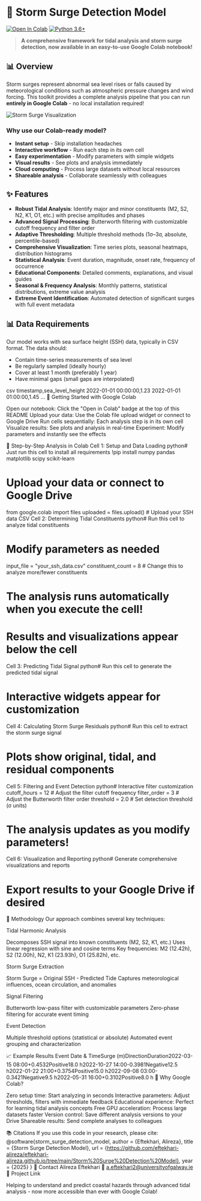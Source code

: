 # 🌊 Storm Surge Detection Model

[![Open In Colab](https://colab.research.google.com/assets/colab-badge.svg)](https://colab.research.google.com/github/yourusername/storm-surge-detection-model/blob/main/storm_surge_analysis.ipynb)
[![Python 3.6+](https://img.shields.io/badge/python-3.6+-blue.svg)](https://www.python.org/downloads/)


> **A comprehensive framework for tidal analysis and storm surge detection, now available in an easy-to-use Google Colab notebook!**

## 📊 Overview

Storm surges represent abnormal sea level rises or falls caused by meteorological conditions such as atmospheric pressure changes and wind forcing. This toolkit provides a complete analysis pipeline that you can run **entirely in Google Colab** - no local installation required!

![Storm Surge Visualization](https://raw.githubusercontent.com/yourusername/storm-surge-detection-model/main/images/sample_visualization.png)

### Why use our Colab-ready model?

- **Instant setup** - Skip installation headaches
- **Interactive workflow** - Run each step in its own cell
- **Easy experimentation** - Modify parameters with simple widgets
- **Visual results** - See plots and analysis immediately
- **Cloud computing** - Process large datasets without local resources
- **Shareable analysis** - Collaborate seamlessly with colleagues

## ✨ Features

- **Robust Tidal Analysis**: Identify major and minor constituents (M2, S2, N2, K1, O1, etc.) with precise amplitudes and phases
- **Advanced Signal Processing**: Butterworth filtering with customizable cutoff frequency and filter order
- **Adaptive Thresholding**: Multiple threshold methods (1σ–3σ, absolute, percentile-based)
- **Comprehensive Visualization**: Time series plots, seasonal heatmaps, distribution histograms
- **Statistical Analysis**: Event duration, magnitude, onset rate, frequency of occurrence
- **Educational Components**: Detailed comments, explanations, and visual guides
- **Seasonal & Frequency Analysis**: Monthly patterns, statistical distributions, extreme value analysis
- **Extreme Event Identification**: Automated detection of significant surges with full event metadata

## 📊 Data Requirements

Our model works with sea surface height (SSH) data, typically in CSV format. The data should:

- Contain time-series measurements of sea level
- Be regularly sampled (ideally hourly)
- Cover at least 1 month (preferably 1 year)
- Have minimal gaps (small gaps are interpolated)

csv
timestamp,sea_level_height
2022-01-01 00:00:00,1.23
2022-01-01 01:00:00,1.45
...
🚀 Getting Started with Google Colab

Open our notebook: Click the "Open in Colab" badge at the top of this README
Upload your data: Use the Colab file upload widget or connect to Google Drive
Run cells sequentially: Each analysis step is in its own cell
Visualize results: See plots and analysis in real-time
Experiment: Modify parameters and instantly see the effects

📝 Step-by-Step Analysis in Colab
Cell 1: Setup and Data Loading
python# Just run this cell to install all requirements
!pip install numpy pandas matplotlib scipy scikit-learn

# Upload your data or connect to Google Drive
from google.colab import files
uploaded = files.upload()  # Upload your SSH data CSV
Cell 2: Determining Tidal Constituents
python# Run this cell to analyze tidal constituents
# Modify parameters as needed
input_file = "your_ssh_data.csv"
constituent_count = 8  # Change this to analyze more/fewer constituents

# The analysis runs automatically when you execute the cell!
# Results and visualizations appear below the cell
Cell 3: Predicting Tidal Signal
python# Run this cell to generate the predicted tidal signal
# Interactive widgets appear for customization
Cell 4: Calculating Storm Surge Residuals
python# Run this cell to extract the storm surge signal
# Plots show original, tidal, and residual components
Cell 5: Filtering and Event Detection
python# Interactive filter customization
cutoff_hours = 12  # Adjust the filter cutoff frequency
filter_order = 3   # Adjust the Butterworth filter order
threshold = 2.0    # Set detection threshold (σ units)

# The analysis updates as you modify parameters!
Cell 6: Visualization and Reporting
python# Generate comprehensive visualizations and reports
# Export results to your Google Drive if desired
🔬 Methodology
Our approach combines several key techniques:

Tidal Harmonic Analysis

Decomposes SSH signal into known constituents (M2, S2, K1, etc.)
Uses linear regression with sine and cosine terms
Key frequencies: M2 (12.42h), S2 (12.00h), N2, K1 (23.93h), O1 (25.82h), etc.


Storm Surge Extraction

Storm Surge = Original SSH - Predicted Tide
Captures meteorological influences, ocean circulation, and anomalies


Signal Filtering

Butterworth low-pass filter with customizable parameters
Zero-phase filtering for accurate event timing


Event Detection

Multiple threshold options (statistical or absolute)
Automated event grouping and characterization



📈 Example Results
Event Date & TimeSurge (m)DirectionDuration2022-03-15 08:00+0.4532Positive18.0 h2022-10-27 14:00-0.3981Negative12.5 h2022-01-22 21:00+0.3754Positive15.0 h2022-09-08 03:00-0.3421Negative9.5 h2022-05-31 16:00+0.3102Positive8.0 h
🧠 Why Google Colab?

Zero setup time: Start analyzing in seconds
Interactive parameters: Adjust thresholds, filters with immediate feedback
Educational experience: Perfect for learning tidal analysis concepts
Free GPU acceleration: Process large datasets faster
Version control: Save different analysis versions to your Drive
Shareable results: Send complete analyses to colleagues

📚 Citations
If you use this code in your research, please cite:
@software{storm_surge_detection_model,
  author = {Eftekhari, Alireza},
  title = {Storm Surge Detection Model},
  url = {https://github.com/eftekhari-alireza/eftekhari-alireza.github.io/tree/main/Storm%20Surge%20Detection%20Model},
  year = {2025}
}
📧 Contact
Alireza Eftekhari
📨 a.eftekhari2@universityofgalway.ie
🔗 Project Link

Helping to understand and predict coastal hazards through advanced tidal analysis - now more accessible than ever with Google Colab!

